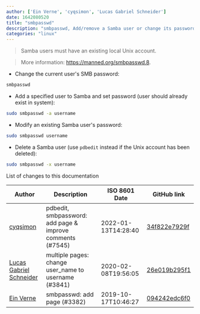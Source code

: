 ```yaml
---
author: ['Ein Verne', 'cyqsimon', 'Lucas Gabriel Schneider']
date: 1642080520
title: "smbpasswd"
description: "smbpasswd, Add/remove a Samba user or change its password."
categories: "linux"
---
```

> Samba users must have an existing local Unix account.

> More information: <https://manned.org/smbpasswd.8>.

- Change the current user's SMB password:

```bash
smbpasswd
```

- Add a specified user to Samba and set password (user should already exist in system):

```bash
sudo smbpasswd -a username
```

- Modify an existing Samba user's password:

```bash
sudo smbpasswd username
```

- Delete a Samba user (use `pdbedit` instead if the Unix account has been deleted):

```bash
sudo smbpasswd -x username
```
List of changes to this documentation


Author | Description | ISO 8601 Date | GitHub link
------|-----|-----|-----
[cyqsimon](mailto:28627918+cyqsimon@users.noreply.github.com) | pdbedit, smbpassword: add page & improve comments (#7545) | 2022-01-13T14:28:40 | [34f822e7929f](https://github.com/tldr-pages/tldr/commit/34f822e7929f7b2c2284c725e94cc007fc76522f)
[Lucas Gabriel Schneider](mailto:lucas.schneider@sap.com) | multiple pages: change user_name to username (#3841) | 2020-02-08T19:56:05 | [26e019b295f1](https://github.com/tldr-pages/tldr/commit/26e019b295f1782e6dd695b03108f061946327e8)
[Ein Verne](mailto:einverne@gmail.com) | smbpasswd: add page (#3382) | 2019-10-17T10:46:27 | [094242edc6f0](https://github.com/tldr-pages/tldr/commit/094242edc6f031da14e4c137cfd49b3c527db86e)

